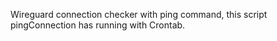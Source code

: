 Wireguard connection checker with ping command,
this script pingConnection has running with Crontab.
